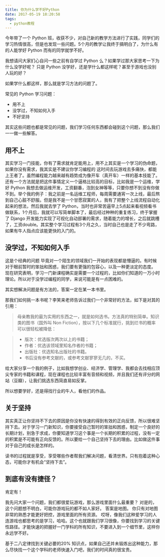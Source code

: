 ```yaml
---
title: 你为什么学不好Python
date: 2017-05-19 18:20:58
tags:
  - python教程
---
```




今年带了一个 Python 班，收获不少，对自己新的教学方法进行了实践，同学们的学习热情很高，但是也发现一些问题。5个月的教学让我终于搞明白了，为什么有的人能学好 Python 而有的同学就学不好。



我想请问大家扪心自问一些之前有自学过 Python 么？如果学过那大家思考一下为什么没学好呢？
只是 Python 没学好，还是学什么都这样呢？甚至于游戏也没别人玩的好？

如果学什么都这样，那么就是学习方法的问题了。

常见的 Python 学习问题：

* 用不上
* 没学过，不知如何入手
* 不好坚持

其实这些问题也都是常见的问题，我们学习任何东西都会碰到这个问题，那么我们一一做一些解答。

## 用不上

其实学习一门技能，你有了需求就肯定能用上，用不上其实是一个学习的伪命题，如果你没有需求，我其实是不建议你学习编程的 这时间去玩游戏去多痛快，都能上王者了。虽然编程能力越来越有趋势成为像开车（真开车）一样的基本技能了。还有一个方法就是把这件事情定义一个逼格比较高的目标，比如我是一个运维，学好 Python 我想去做运维开发，工资翻番，泡到女神等等，只要你想不到没有你做不到。举个我的例子：我之前是一名运维工程师，每周需要通宵一次上线，最后熬到自己心脏不舒服。但是我不是一个甘愿寂寞的人，我有了把整个上线流程自动化起来的想法，然后我就去学了 Python，当时也非常苦逼早上5点起来看视频看书做联系，1个月后，我就可以写简单脚本了，最后经过种种的重复练习，终于掌握了 Django 开发能力实现了可视化自动部署的需求，随着能力的增长，之后就跳槽了，工资double。其实整个学习过程有3个月之久，当时自己也是走了不少弯路，如果有牛人指点应该能更快的入门的。

## 没学过，不知如何入手

这是个经典的问题 毕竟对一个陌生的领域我们一开始的表现都是懵逼的。有时候对于眼前暂时的笨拙和困惑，我们要有更强的包容心，以及一种更淡定的态度。 现在研究表明，学习一门新课程确实是需要一个过程的，比如你们知道的一万小时理论。所以对于没学过编程的同学，来说可能是有一点困难的。

其实想解决问题是有方法的，答案一定在某一本书里。

那我们如何挑一本书呢？李笑来老师告诉过我们一个非常好的方法，如下是对其的引用：


> 母亲教我的最为实用的东西之一，就是如何选书。方法真的特别简单。知识类的图书（国外叫 Non Fiction），按以下几个标准就行，挑到烂书的概率可以很轻松被降低：

> * 版次：优选版次两次以上的书籍；
> * 作者：优选该领域里知名作者的书籍；
> * 出版社：优选知名出版社的书籍。
> * 书后没有参考文献的，或参考文献寥寥无几的，不买。


给大家分享一个我的例子，比如我想学创业、经济学、管理学、我都会去找相应顶尖专家的书籍和课程，现在课程也比较丰富有音频和视频，并且我们还有评分的网站（豆瓣），让我们挑选东西简直易如反掌。

所以想要学好，还是得找行业的牛人，看他们的作品。
 


## 关于坚持

其实真正让你坚持不下去的原因是你没有快速的得到有效的正向反馈，所以很难坚持下去。对于学习一门新知识，你要接受自己暂时的笨拙和困惑，制定一个良好的长期计划，别急于求成，你要知道学习这个事是一个长期的积累的过程，没有一定的积累是不可能有正向反馈的。所以要给一个自己坚持下去的理由。比如做这件事对于自己的成长是怎样的。

读书的过程就是享受，享受哪些作者帮我们解决问题，看清世界。只有抱着这种心态，可能你才有机会“坚持下去”。





## 到底有没有捷径？

肯定有！

我先问大家一个问题，我们都很爱玩游戏，那么游戏里面什么最重要？
对是的，这个问题想不明白，可能你游戏玩的都不如人家好。
答案是地图。
你只有对地图非常的熟悉才能更好把控，游戏里面的所有资源。
哎呀，像我们这种爱学习的人连游戏也都思考的是学习，哈哈。这个也就跟我们学习很像，你要找到学习的关键性路径。才能快速的把握好一门学科的所有知识，不要进入到一个细节里，这样你永远学不好。

基于二八定律找到关键必要的20% 知识点，如果自己还并未锻炼出这种能力，那么尽快找一个这个学科的老师快速入门吧，我们的时间真的很宝贵。




